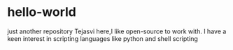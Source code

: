 # hello-world
just another repository
Tejasvi here,I like open-source to work with.
I have a keen interest in scripting languages like python and shell scripting
